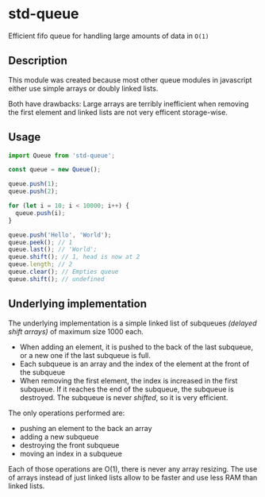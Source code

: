 # std-queue
Efficient fifo queue for handling large amounts of data in `O(1)`

## Description 

This module was created because most other queue modules in javascript either use simple arrays or
doubly linked lists.

Both have drawbacks: Large arrays are terribly inefficient when removing the first element and 
linked lists are not very efficent storage-wise.

## Usage

```js
import Queue from 'std-queue';

const queue = new Queue();

queue.push(1);
queue.push(2);

for (let i = 10; i < 10000; i++) {
  queue.push(i);
}

queue.push('Hello', 'World');
queue.peek(); // 1
queue.last(); // 'World';
queue.shift(); // 1, head is now at 2
queue.length; // 2
queue.clear(); // Empties queue
queue.shift(); // undefined
```

## Underlying implementation

The underlying implementation is a simple linked list of subqueues *(delayed shift arrays)* of maximum size 1000 each. 

- When adding an element, it is pushed to the back of the last subqueue, or a new one if the last subqueue is full.
- Each subqueue is an array and the index of the element at the front of the subqueue
- When removing the first element, the index is increased in the first subqueue. If it reaches the end of the subqueue,
the subqueue is destroyed. The subqueue is never *shifted*, so it is very efficient.

The only operations performed are:

- pushing an element to the back an array
- adding a new subqueue
- destroying the front subqueue
- moving an index in a subqueue

Each of those operations are O(1), there is never any array resizing. The use of arrays instead of just linked lists
allow to be faster and use less RAM than linked lists.
